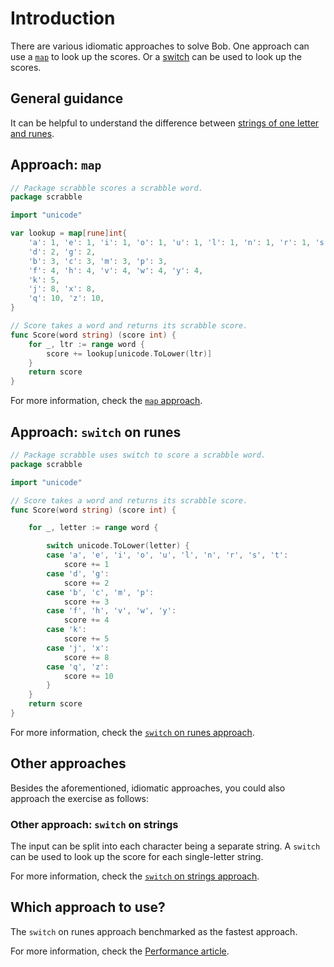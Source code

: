 # Introduction

There are various idiomatic approaches to solve Bob.
One approach can use a [`map`][map] to look up the scores.
Or a [switch][switch] can be used to look up the scores.

## General guidance

It can be helpful to understand the difference between [strings of one letter and runes][strings-bytes-runes].

## Approach: `map`

```go
// Package scrabble scores a scrabble word.
package scrabble

import "unicode"

var lookup = map[rune]int{
	'a': 1, 'e': 1, 'i': 1, 'o': 1, 'u': 1, 'l': 1, 'n': 1, 'r': 1, 's': 1, 't': 1,
	'd': 2, 'g': 2,
	'b': 3, 'c': 3, 'm': 3, 'p': 3,
	'f': 4, 'h': 4, 'v': 4, 'w': 4, 'y': 4,
	'k': 5,
	'j': 8, 'x': 8,
	'q': 10, 'z': 10,
}

// Score takes a word and returns its scrabble score.
func Score(word string) (score int) {
	for _, ltr := range word {
		score += lookup[unicode.ToLower(ltr)]
	}
	return score
}
```

For more information, check the [`map` approach][approach-map].

## Approach: `switch` on runes

```go
// Package scrabble uses switch to score a scrabble word.
package scrabble

import "unicode"

// Score takes a word and returns its scrabble score.
func Score(word string) (score int) {

	for _, letter := range word {

		switch unicode.ToLower(letter) {
		case 'a', 'e', 'i', 'o', 'u', 'l', 'n', 'r', 's', 't':
			score += 1
		case 'd', 'g':
			score += 2
		case 'b', 'c', 'm', 'p':
			score += 3
		case 'f', 'h', 'v', 'w', 'y':
			score += 4
		case 'k':
			score += 5
		case 'j', 'x':
			score += 8
		case 'q', 'z':
			score += 10
		}
	}
	return score
}
```

For more information, check the [`switch` on runes approach][approach-switch-on-runes].

## Other approaches

Besides the aforementioned, idiomatic approaches, you could also approach the exercise as follows:

### Other approach: `switch` on strings

The input can be split into each character being a separate string.
A  `switch` can be used to look up the score for each single-letter string.

For more information, check the [`switch` on strings approach][approach-switch-on-strings].

## Which approach to use?

The `switch` on runes approach benchmarked as the fastest approach.

For more information, check the [Performance article][article-performance].

[map]: https://gobyexample.com/maps
[switch]: https://gobyexample.com/switch
[strings-bytes-runes]: https://go.dev/blog/strings
[approach-map]: https://exercism.org/tracks/go/exercises/scrabble-score/approaches/map
[approach-switch-on-runes]: https://exercism.org/tracks/go/exercises/scrabble-score/approaches/switch-on-runes
[approach-switch-on-strings]: https://exercism.org/tracks/go/exercises/scrabble-score/approaches/switch-on-strings
[article-performance]: https://exercism.org/tracks/go/exercises/scrabble-score/articles/performance
